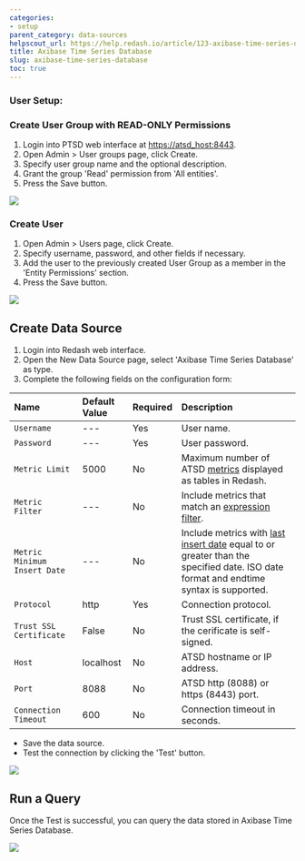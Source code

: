 ```yaml
---
categories:
- setup
parent_category: data-sources
helpscout_url: https://help.redash.io/article/123-axibase-time-series-database
title: Axibase Time Series Database
slug: axibase-time-series-database
toc: true
---
```

### User Setup:

### Create User Group with READ-ONLY Permissions

1. Login into PTSD web interface at [https://atsd_host:8443](https://atsd_host:8443/). 
2. Open Admin > User groups page, click Create. 
3. Specify user group name and the optional description. 
4. Grant the group 'Read' permission from 'All entities'. 
5. Press the Save button.

![](https://redash.io/help/assets/atsd_user_group.png)

### Create User

1. Open Admin > Users page, click Create. 
2. Specify username, password, and other fields if necessary. 
3. Add the user to the previously created User Group as a member in the 'Entity Permissions' section. 
4. Press the Save button.

![](https://redash.io/help/assets/atsd_user.png)

## Create Data Source

1. Login into Redash web interface. 
2. Open the New Data Source page, select 'Axibase Time Series Database' as type. 
3. Complete the following fields on the configuration form:

| **Name** | **Default Value** | **Required** | **Description** |
|:---|:---|:---|:---|
| `Username` | --- | Yes | User name. |
| `Password` | --- | Yes | User password. |
| `Metric Limit` | 5000 | No | Maximum number of ATSD [metrics](https://github.com/axibase/atsd-docs/blob/master/api/meta/metric/list.md#query-parameters) displayed as tables in Redash.|
| `Metric Filter` | --- | No | Include metrics that match an [expression filter](https://github.com/axibase/atsd-docs/blob/master/api/meta/metric/list.md#query-parameters). |
| `Metric Minimum Insert Date` | --- | No | Include metrics with [last insert date](https://github.com/axibase/atsd-docs/blob/master/api/meta/metric/list.md#query-parameters) equal to or greater than the specified date. ISO date format and endtime syntax is supported.|
| `Protocol` | http | Yes | Connection protocol. |
| `Trust SSL Certificate ` | False | No |  Trust SSL certificate, if the cerificate is self-signed. |
| `Host` | localhost | No | ATSD hostname or IP address.|
| `Port` | 8088 | No | ATSD http (8088) or https (8443) port.|
| `Connection Timeout` | 600 | No | Connection timeout in seconds. |
  
  * Save the data source.
  * Test the connection by clicking the 'Test' button.

![](https://redash.io/help/assets/atsd_datasource.png)

## Run a Query

Once the Test is successful, you can query the data stored in Axibase Time
Series Database.

![](https://redash.io/help/assets/atsd_query.jpg)
